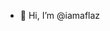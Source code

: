 - 👋 Hi, I’m @iamaflaz
<!---
iamaflaz/iamaflaz is a ✨ special ✨ repository because its `README.md` (this file) appears on your GitHub profile.
You can click the Preview link to take a look at your changes.
--->
